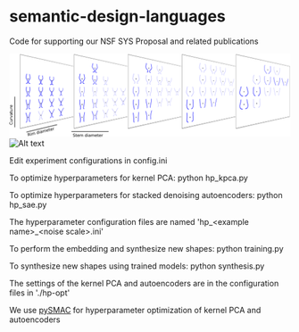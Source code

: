 # semantic-design-languages
Code for supporting our NSF SYS Proposal and related publications

![Alt text](/glass.png)
![Alt text](/airfoil.png)

Edit experiment configurations in config.ini

To optimize hyperparameters for kernel PCA: python hp_kpca.py

To optimize hyperparameters for stacked denoising autoencoders: python hp_sae.py

The hyperparameter configuration files are named 'hp\_\<example name\>\_\<noise scale\>.ini'

To perform the embedding and synthesize new shapes: python training.py

To synthesize new shapes using trained models: python synthesis.py

The settings of the kernel PCA and autoencoders are in the configuration files in './hp-opt'

We use [pySMAC](http://pysmac.readthedocs.io/en/latest/#) for hyperparameter optimization of kernel PCA and autoencoders
